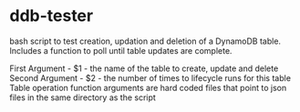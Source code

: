 # ddb-tester
bash script to test creation, updation and deletion of a DynamoDB table. Includes a function to poll until table updates are complete.

First Argument - $1 - the name of the table to create, update and delete
Second Argument - $2 - the number of times to lifecycle runs for this table
Table operation function arguments are hard coded files that point to json files in the same directory as the script
